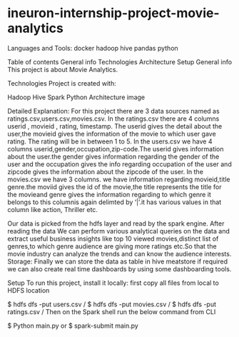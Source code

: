 # ineuron-internship-project-movie-analytics
Languages and Tools:
docker hadoop hive pandas python

Table of contents
General info
Technologies
Architecture
Setup
General info
This project is about Movie Analytics.

Technologies
Project is created with:

Hadoop
Hive
Spark
Python
Architecture
image

Detailed Explanation: For this project there are 3 data sources named as ratings.csv,users.csv,movies.csv. In the ratings.csv there are 4 columns userid , movieid , rating, timestamp. The userid gives the detail about the user,the movieid gives the information of the movie to which user gave rating. The rating will be in between 1 to 5. In the users.csv we have 4 columns userid,gender,occupation,zip-code.The userid gives information about the user.the gender gives information regarding the gender of the user and the occupation gives the info regarding occupation of the user and zipcode gives the information about the zipcode of the user. In the movies.csv we have 3 columns. we have information regarding movieid,title genre.the moviid gives the id of the movie,the title represents the title for the movieand genre gives the information regarding to which genre it belongs to this columnis again delimted by ‘|’.it has various values in that column like action, Thriller etc.

Our data is picked from the hdfs layer and read by the spark engine. After reading the data We can perform various analytical queries on the data and extract useful business insights like top 10 viewed movies,distinct list of genres,to which genre audience are giving more ratings etc.So that the movie industry can analyze the trends and can know the audience interests. Storage: Finally we can store the data as table in hive meatstore if required we can also create real time dashboards by using some dashboarding tools.

Setup
To run this project, install it locally: first copy all files from local to HDFS location

$ hdfs dfs -put users.csv /
$ hdfs dfs -put movies.csv /
$ hdfs dfs -put ratings.csv /
Then on the Spark shell run the below command from CLI

$ Python main.py
or
$ spark-submit main.py
